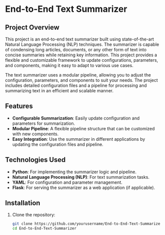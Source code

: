 # End-to-End Text Summarizer

## Project Overview
This project is an end-to-end text summarizer built using state-of-the-art Natural Language Processing (NLP) techniques. The summarizer is capable of condensing long articles, documents, or any other form of text into concise summaries while retaining key information. This project provides a flexible and customizable framework to update configurations, parameters, and components, making it easy to adapt to various use cases.

The text summarizer uses a modular pipeline, allowing you to adjust the configuration, parameters, and components to suit your needs. The project includes detailed configuration files and a pipeline for processing and summarizing text in an efficient and scalable manner.

## Features
- **Configurable Summarization**: Easily update configuration and parameters for summarization.
- **Modular Pipeline**: A flexible pipeline structure that can be customized with new components.
- **Easy Integration**: Use the summarizer in different applications by updating the configuration files and pipeline.

## Technologies Used
- **Python**: For implementing the summarizer logic and pipeline.
- **Natural Language Processing (NLP)**: For text summarization tasks.
- **YAML**: For configuration and parameter management.
- **Flask**: For serving the summarizer as a web application (if applicable).

## Installation

1. Clone the repository:
   ```bash
   git clone https://github.com/yourusername/End-to-End-Text-Summarizer.git
   cd End-to-End-Text-Summarizer

